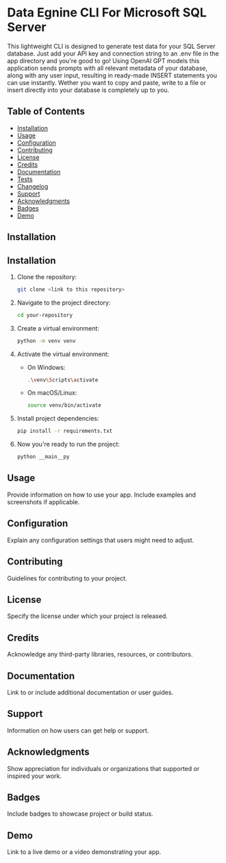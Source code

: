 # Data Egnine CLI For Microsoft SQL Server

This lightweight CLI is designed to generate test data for your SQL Server database. Just add your API key and connection string to an .env file in the app directory and you're good to go! Using OpenAI GPT models this application sends prompts with all relevant metadata of your database, along with any user input, resulting in ready-made INSERT statements you can use instantly. Wether you want to copy and paste, write to a file or insert directly into your database is completely up to you.

## Table of Contents

- [Installation](#installation)
- [Usage](#usage)
- [Configuration](#configuration)
- [Contributing](#contributing)
- [License](#license)
- [Credits](#credits)
- [Documentation](#documentation)
- [Tests](#tests)
- [Changelog](#changelog)
- [Support](#support)
- [Acknowledgments](#acknowledgments)
- [Badges](#badges)
- [Demo](#demo)

## Installation

## Installation

1. Clone the repository:

   ```bash
   git clone <link to this repository>
   ```

2. Navigate to the project directory:

   ```bash
   cd your-repository
   ```

3. Create a virtual environment:

   ```bash
   python -m venv venv
   ```

4. Activate the virtual environment:

   - On Windows:

     ```bash
     .\venv\Scripts\activate
     ```

   - On macOS/Linux:

     ```bash
     source venv/bin/activate
     ```

5. Install project dependencies:

   ```bash
   pip install -r requirements.txt
   ```

6. Now you're ready to run the project:

   ```bash
   python __main__py
   ```

## Usage

Provide information on how to use your app. Include examples and screenshots if applicable.

## Configuration

Explain any configuration settings that users might need to adjust.

## Contributing

Guidelines for contributing to your project.

## License

Specify the license under which your project is released.

## Credits

Acknowledge any third-party libraries, resources, or contributors.

## Documentation

Link to or include additional documentation or user guides.

## Support

Information on how users can get help or support.

## Acknowledgments

Show appreciation for individuals or organizations that supported or inspired your work.

## Badges

Include badges to showcase project or build status.

## Demo

Link to a live demo or a video demonstrating your app.
